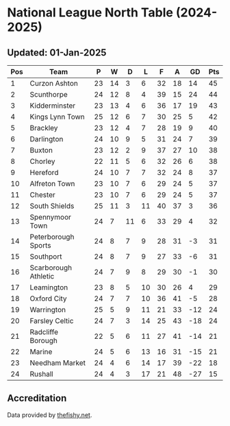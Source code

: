 # National League North Table (2024-2025)
## Updated: 01-Jan-2025

| Pos | Team | P | W | D | L | F | A | GD | Pts |
| --- | --- | --- | --- | --- | --- | --- | --- | --- | --- |
| 1 | Curzon Ashton | 23 | 14 | 3 | 6 | 32 | 18 | 14 | 45 |
| 2 | Scunthorpe | 24 | 12 | 8 | 4 | 39 | 15 | 24 | 44 |
| 3 | Kidderminster | 23 | 13 | 4 | 6 | 36 | 17 | 19 | 43 |
| 4 | Kings Lynn Town | 25 | 12 | 6 | 7 | 30 | 25 | 5 | 42 |
| 5 | Brackley | 23 | 12 | 4 | 7 | 28 | 19 | 9 | 40 |
| 6 | Darlington | 24 | 10 | 9 | 5 | 31 | 24 | 7 | 39 |
| 7 | Buxton | 23 | 12 | 2 | 9 | 37 | 27 | 10 | 38 |
| 8 | Chorley | 22 | 11 | 5 | 6 | 32 | 26 | 6 | 38 |
| 9 | Hereford | 24 | 10 | 7 | 7 | 32 | 24 | 8 | 37 |
| 10 | Alfreton Town | 23 | 10 | 7 | 6 | 29 | 24 | 5 | 37 |
| 11 | Chester | 23 | 10 | 7 | 6 | 29 | 24 | 5 | 37 |
| 12 | South Shields | 25 | 11 | 3 | 11 | 40 | 37 | 3 | 36 |
| 13 | Spennymoor Town | 24 | 7 | 11 | 6 | 33 | 29 | 4 | 32 |
| 14 | Peterborough Sports | 24 | 8 | 7 | 9 | 28 | 31 | -3 | 31 |
| 15 | Southport | 24 | 8 | 7 | 9 | 27 | 33 | -6 | 31 |
| 16 | Scarborough Athletic | 24 | 7 | 9 | 8 | 29 | 30 | -1 | 30 |
| 17 | Leamington | 23 | 8 | 5 | 10 | 30 | 26 | 4 | 29 |
| 18 | Oxford City | 24 | 7 | 7 | 10 | 36 | 41 | -5 | 28 |
| 19 | Warrington | 25 | 5 | 9 | 11 | 21 | 33 | -12 | 24 |
| 20 | Farsley Celtic | 24 | 7 | 3 | 14 | 25 | 43 | -18 | 24 |
| 21 | Radcliffe Borough | 22 | 5 | 6 | 11 | 27 | 41 | -14 | 21 |
| 22 | Marine | 24 | 5 | 6 | 13 | 16 | 31 | -15 | 21 |
| 23 | Needham Market | 24 | 4 | 6 | 14 | 17 | 39 | -22 | 18 |
| 24 | Rushall | 24 | 4 | 3 | 17 | 21 | 48 | -27 | 15 |

## Accreditation 

Data provided by [thefishy.net](https://www.thefishy.net/).